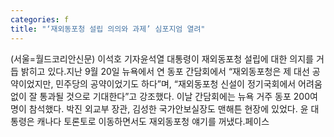 ```yaml
---
categories: f
title: "‘재외동포청 설립 의의와 과제’ 심포지엄 열려"
---
```

(서울=월드코리안신문) 이석호 기자윤석열 대통령이 재외동포청 설립에 대한 의지를 거듭 밝히고 있다.지난 9월 20일 뉴욕에서 연 동포 간담회에서 &ldquo;재외동포청은 제 대선 공약이었지만, 민주당의 공약이었기도 하다&rdquo;며, &ldquo;재외동포청 신설이 정기국회에서 어려움 없이 잘 통과될 것으로 기대한다&rdquo;고 강조했다. 이날 간담회에는 뉴욕 거주 동포 200여 명이 참석했다. 박진 외교부 장관, 김성한 국가안보실장도 맨해튼 현장에 있었다. 윤 대통령은 캐나다 토론토로 이동하면서도 재외동포청 얘기를 꺼냈다.페이스